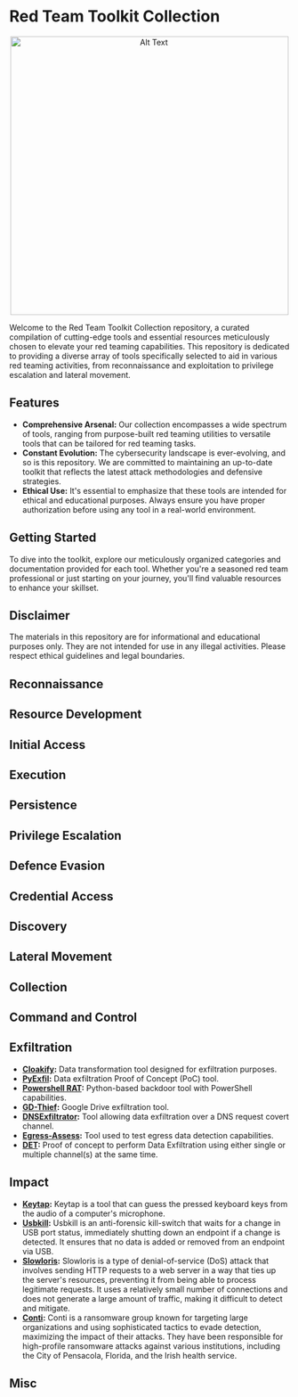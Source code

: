 # Red Team Toolkit Collection

<p align="center">
  <img src="https://github.com/ZakiSamy/Red-Team-Toolkit-Collection/assets/46085504/388b79a8-2910-4a06-b27a-138b57061cc6" alt="Alt Text" width="500" />
</p>

Welcome to the Red Team Toolkit Collection repository, a curated compilation of cutting-edge tools and essential resources meticulously chosen to elevate your red teaming capabilities. This repository is dedicated to providing a diverse array of tools specifically selected to aid in various red teaming activities, from reconnaissance and exploitation to privilege escalation and lateral movement.

## Features
- **Comprehensive Arsenal:** Our collection encompasses a wide spectrum of tools, ranging from purpose-built red teaming utilities to versatile tools that can be tailored for red teaming tasks.
- **Constant Evolution:** The cybersecurity landscape is ever-evolving, and so is this repository. We are committed to maintaining an up-to-date toolkit that reflects the latest attack methodologies and defensive strategies.
- **Ethical Use:** It's essential to emphasize that these tools are intended for ethical and educational purposes. Always ensure you have proper authorization before using any tool in a real-world environment.

## Getting Started
To dive into the toolkit, explore our meticulously organized categories and documentation provided for each tool. Whether you're a seasoned red team professional or just starting on your journey, you'll find valuable resources to enhance your skillset.

## Disclaimer
The materials in this repository are for informational and educational purposes only. They are not intended for use in any illegal activities. Please respect ethical guidelines and legal boundaries.


## Reconnaissance

## Resource Development
  

## Initial Access

## Execution

## Persistence

## Privilege Escalation

## Defence Evasion

## Credential Access

## Discovery

## Lateral Movement

## Collection

## Command and Control

## Exfiltration
- **[Cloakify](https://github.com/TryCatchHCF/Cloakify):** Data transformation tool designed for exfiltration purposes.
- **[PyExfil](https://github.com/ytisf/PyExfil):** Data exfiltration Proof of Concept (PoC) tool.
- **[Powershell RAT](https://github.com/Viralmaniar/Powershell-RAT):** Python-based backdoor tool with PowerShell capabilities.
- **[GD-Thief](https://github.com/antman1p/GD-Thief):** Google Drive exfiltration tool.
- **[DNSExfiltrator](https://github.com/Arno0x/DNSExfiltrator):** Tool allowing data exfiltration over a DNS request covert channel.
- **[Egress-Assess](https://github.com/ChrisTruncer/Egress-Assess):** Tool used to test egress data detection capabilities.
- **[DET](https://github.com/sensepost/DET):** Proof of concept to perform Data Exfiltration using either single or multiple channel(s) at the same time.

## Impact
- **[Keytap](https://github.com/ggerganov/kbd-audio):** Keytap is a tool that can guess the pressed keyboard keys from the audio of a computer's microphone.
- **[Usbkill](https://github.com/hephaest0s/usbkill):** Usbkill is an anti-forensic kill-switch that waits for a change in USB port status, immediately shutting down an endpoint if a change is detected. It ensures that no data is added or removed from an endpoint via USB.
- **[Slowloris](https://github.com/gkbrk/slowloris):** Slowloris is a type of denial-of-service (DoS) attack that involves sending HTTP requests to a web server in a way that ties up the server's resources, preventing it from being able to process legitimate requests. It uses a relatively small number of connections and does not generate a large amount of traffic, making it difficult to detect and mitigate.
- **[Conti](https://github.com/ForbiddenProgrammer/conti-pentester-guide-leak):** Conti is a ransomware group known for targeting large organizations and using sophisticated tactics to evade detection, maximizing the impact of their attacks. They have been responsible for high-profile ransomware attacks against various institutions, including the City of Pensacola, Florida, and the Irish health service.

## Misc
